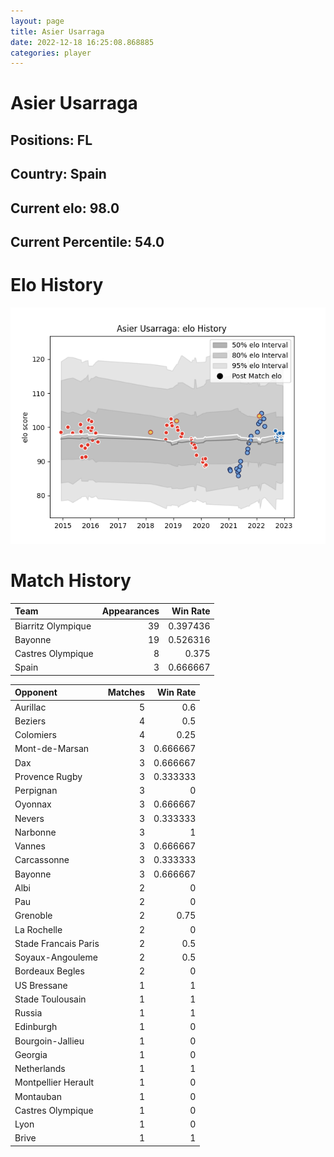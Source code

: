 ```yaml
---  
layout: page  
title: Asier Usarraga  
date: 2022-12-18 16:25:08.868885  
categories: player  
---
```

# Asier Usarraga

## Positions: FL

## Country: Spain

## Current elo: 98.0

## Current Percentile: 54.0

# Elo History


![elo history](history_AsierUsarraga.png)
# Match History


| Team               |   Appearances |   Win Rate |
|:-------------------|--------------:|-----------:|
| Biarritz Olympique |            39 |   0.397436 |
| Bayonne            |            19 |   0.526316 |
| Castres Olympique  |             8 |   0.375    |
| Spain              |             3 |   0.666667 |

| Opponent             |   Matches |   Win Rate |
|:---------------------|----------:|-----------:|
| Aurillac             |         5 |   0.6      |
| Beziers              |         4 |   0.5      |
| Colomiers            |         4 |   0.25     |
| Mont-de-Marsan       |         3 |   0.666667 |
| Dax                  |         3 |   0.666667 |
| Provence Rugby       |         3 |   0.333333 |
| Perpignan            |         3 |   0        |
| Oyonnax              |         3 |   0.666667 |
| Nevers               |         3 |   0.333333 |
| Narbonne             |         3 |   1        |
| Vannes               |         3 |   0.666667 |
| Carcassonne          |         3 |   0.333333 |
| Bayonne              |         3 |   0.666667 |
| Albi                 |         2 |   0        |
| Pau                  |         2 |   0        |
| Grenoble             |         2 |   0.75     |
| La Rochelle          |         2 |   0        |
| Stade Francais Paris |         2 |   0.5      |
| Soyaux-Angouleme     |         2 |   0.5      |
| Bordeaux Begles      |         2 |   0        |
| US Bressane          |         1 |   1        |
| Stade Toulousain     |         1 |   1        |
| Russia               |         1 |   1        |
| Edinburgh            |         1 |   0        |
| Bourgoin-Jallieu     |         1 |   0        |
| Georgia              |         1 |   0        |
| Netherlands          |         1 |   1        |
| Montpellier Herault  |         1 |   0        |
| Montauban            |         1 |   0        |
| Castres Olympique    |         1 |   0        |
| Lyon                 |         1 |   0        |
| Brive                |         1 |   1        |